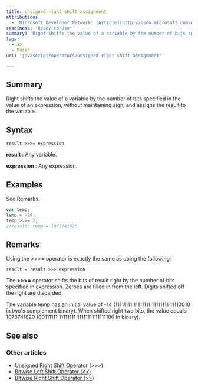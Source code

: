 ```yaml
---
title: unsigned right shift assignment
attributions:
  - 'Microsoft Developer Network: [Article](http://msdn.microsoft.com/en-us/library/ie/2ked96yw(v=vs.94).aspx)'
readiness: 'Ready to Use'
summary: 'Right shifts the value of a variable by the number of bits specified in the value of an expression, without maintaining sign, and assigns the result to the variable.'
tags:
  - JS
  - Basic
uri: 'javascript/operators/unsigned right shift assignment'

---
```

## Summary

Right shifts the value of a variable by the number of bits specified in the value of an expression, without maintaining sign, and assigns the result to the variable.

## Syntax

    result >>>= expression

**result**
:   Any variable.

**expression**
:   Any expression.

## Examples

See Remarks.

``` js
var temp;
temp = -14;
temp >>>= 2;
//result: temp = 1073741820
```

## Remarks

Using the \>\>\>= operator is exactly the same as doing the following:

    result = result >>> expression

The **\>\>\>=** operator shifts the bits of result right by the number of bits specified in expression. Zeroes are filled in from the left. Digits shifted off the right are discarded.

The variable temp has an initial value of -14 (11111111 11111111 11111111 11110010 in two's complement binary). When shifted right two bits, the value equals 1073741820 (00111111 11111111 11111111 11111100 in binary).

## See also

### Other articles

-   [Unsigned Right Shift Operator (\>\>\>)](/javascript/operators/unsigned_right_shift)
-   [Bitwise Left Shift Operator (\<\<)](/javascript/operators/bitwise_left_shift)
-   [Bitwise Right Shift Operator (\>\>)](/javascript/operators/bitwise_right_shift)

